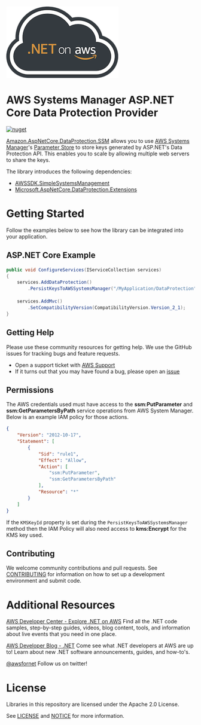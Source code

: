 ![.NET on AWS Banner](./logo.png ".NET on AWS")

# AWS Systems Manager ASP.NET Core Data Protection Provider
[![nuget](https://img.shields.io/nuget/v/Amazon.AspNetCore.DataProtection.SSM.svg)](https://www.nuget.org/packages/Amazon.AspNetCore.DataProtection.SSM/)

[Amazon.AspNetCore.DataProtection.SSM](https://www.nuget.org/packages/Amazon.AspNetCore.DataProtection.SSM/) allows you to use [AWS Systems Manager](https://aws.amazon.com/systems-manager/)'s [Parameter Store](https://docs.aws.amazon.com/systems-manager/latest/userguide/systems-manager-paramstore.html) to store keys generated by ASP.NET's Data Protection API.
This enables you to scale by allowing multiple web servers to share the keys.

The library introduces the following dependencies:

* [AWSSDK.SimpleSystemsManagement](https://www.nuget.org/packages/AWSSDK.SimpleSystemsManagement/)
* [Microsoft.AspNetCore.DataProtection.Extensions](https://www.nuget.org/packages/Microsoft.AspNetCore.DataProtection.Extensions/)

# Getting Started

Follow the examples below to see how the library can be integrated into your application.

## ASP.NET Core Example
```csharp
public void ConfigureServices(IServiceCollection services)
{
    services.AddDataProtection()
        .PersistKeysToAWSSystemsManager("/MyApplication/DataProtection");

    services.AddMvc()
        .SetCompatibilityVersion(CompatibilityVersion.Version_2_1);
}
```
## Getting Help

Please use these community resources for getting help. We use the GitHub issues
for tracking bugs and feature requests.

* Open a support ticket with [AWS Support](https://console.aws.amazon.com/support/home#/)
* If it turns out that you may have found a bug,
  please open an [issue](https://github.com/aws/aws-ssm-data-protection-provider-for-aspnet/issues/new)

## Permissions

The AWS credentials used must have access to the **ssm:PutParameter** and **ssm:GetParametersByPath** 
service operations from AWS System Manager. Below is an example IAM policy
for those actions.

```json
{
    "Version": "2012-10-17",
    "Statement": [
        {
            "Sid": "rule1",
            "Effect": "Allow",
            "Action": [
                "ssm:PutParameter",
                "ssm:GetParametersByPath"
            ],
            "Resource": "*"
        }
    ]
}
```

If the `KMSKeyId` property is set during the `PersistKeysToAWSSystemsManager` method then the IAM Policy
will also need access to **kms:Encrypt** for the KMS key used.



## Contributing

We welcome community contributions and pull requests. See
[CONTRIBUTING](./CONTRIBUTING.md) for information on how to set up a development
environment and submit code.

# Additional Resources

[AWS Developer Center - Explore .NET on AWS](https://aws.amazon.com/developer/language/net/)
Find all the .NET code samples, step-by-step guides, videos, blog content, tools, and information about live events that you need in one place.

[AWS Developer Blog - .NET](https://aws.amazon.com/blogs/developer/category/programing-language/dot-net/)
Come see what .NET developers at AWS are up to!  Learn about new .NET software announcements, guides, and how-to's.

[@awsfornet](https://twitter.com/awsfornet)
Follow us on twitter!

# License

Libraries in this repository are licensed under the Apache 2.0 License.

See [LICENSE](./LICENSE) and [NOTICE](./NOTICE) for more information.
